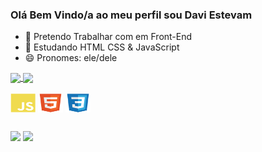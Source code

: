 ### Olá Bem Vindo/a ao meu perfil sou Davi Estevam 

- 🔭 Pretendo Trabalhar com em Front-End
- 🌱 Estudando HTML CSS & JavaScript
- 😄 Pronomes: ele/dele

<a href="https://github.com/DaviEstev/github-readme-stats">
  <img height=150 align="center" src="https://github-readme-stats.vercel.app/api?username=DaviEstev&theme=gruvbox&show_icons=true" />
</a>
<a href="https://github.com/DaviEstev/convoychat">
  <img height=150 align="center" src="https://github-readme-stats.vercel.app/api/top-langs?username=DaviEstev&layout=compact&langs_count=8&card_width=320&theme=gruvbox" />
</a>

<div style="display: inline_block"><br>
  <img align="center" alt="Rafa-Js" height="30" width="40" src="https://raw.githubusercontent.com/devicons/devicon/master/icons/javascript/javascript-plain.svg">
  <img align="center" alt="Rafa-HTML" height="30" width="40" src="https://raw.githubusercontent.com/devicons/devicon/master/icons/html5/html5-original.svg">
  <img align="center" alt="Rafa-CSS" height="30" width="40" src="https://raw.githubusercontent.com/devicons/devicon/master/icons/css3/css3-original.svg">
</div>
  
  ##
 
<div> 
  <a href="https:https://www.instagram.com/davi_estv/" target="_blank"><img src="https://img.shields.io/badge/-Instagram-%23E4405F?style=for-the-badge&logo=instagram&logoColor=white" target="_blank"></a>
  <a href="https://www.linkedin.com/in/daviestevprograming/" target="_blank"><img src="https://img.shields.io/badge/-LinkedIn-%230077B5?style=for-the-badge&logo=linkedin&logoColor=white" target="_blank"></a> 
</div>
